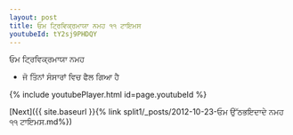 ```yaml
---
layout: post
title: ਓਮ ਟ੍ਰਿਵਿਕ੍ਰਮਾਯਾ ਨਮਹ ੧੧ ਟਾਇਮਸ
youtubeId: tY2sj9PHDQY
---
```

 
 
 ਓਮ ਟ੍ਰਿਵਿਕ੍ਰਮਾਯਾ ਨਮਹ  
 
 -  ਜੋ ਤਿੰਨਾਂ ਸੰਸਾਰਾਂ ਵਿਚ ਫੈਲ ਗਿਆ ਹੈ 
 
  
 
  
 
 
 
 
 
 


{% include youtubePlayer.html id=page.youtubeId %}
 
[Next]({{ site.baseurl }}{% link  split1/_posts/2012-10-23-ਓਮ ਉੱਠਭਇਦਾਦੇ ਨਮਹ ੧੧ ਟਾਇਮਸ.md%})
 
